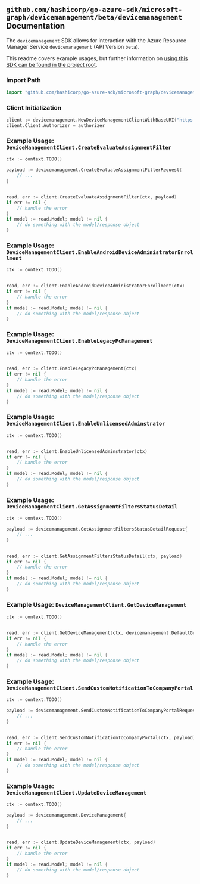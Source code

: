 
## `github.com/hashicorp/go-azure-sdk/microsoft-graph/devicemanagement/beta/devicemanagement` Documentation

The `devicemanagement` SDK allows for interaction with the Azure Resource Manager Service `devicemanagement` (API Version `beta`).

This readme covers example usages, but further information on [using this SDK can be found in the project root](https://github.com/hashicorp/go-azure-sdk/tree/main/docs).

### Import Path

```go
import "github.com/hashicorp/go-azure-sdk/microsoft-graph/devicemanagement/beta/devicemanagement"
```


### Client Initialization

```go
client := devicemanagement.NewDeviceManagementClientWithBaseURI("https://management.azure.com")
client.Client.Authorizer = authorizer
```


### Example Usage: `DeviceManagementClient.CreateEvaluateAssignmentFilter`

```go
ctx := context.TODO()

payload := devicemanagement.CreateEvaluateAssignmentFilterRequest{
	// ...
}


read, err := client.CreateEvaluateAssignmentFilter(ctx, payload)
if err != nil {
	// handle the error
}
if model := read.Model; model != nil {
	// do something with the model/response object
}
```


### Example Usage: `DeviceManagementClient.EnableAndroidDeviceAdministratorEnrollment`

```go
ctx := context.TODO()


read, err := client.EnableAndroidDeviceAdministratorEnrollment(ctx)
if err != nil {
	// handle the error
}
if model := read.Model; model != nil {
	// do something with the model/response object
}
```


### Example Usage: `DeviceManagementClient.EnableLegacyPcManagement`

```go
ctx := context.TODO()


read, err := client.EnableLegacyPcManagement(ctx)
if err != nil {
	// handle the error
}
if model := read.Model; model != nil {
	// do something with the model/response object
}
```


### Example Usage: `DeviceManagementClient.EnableUnlicensedAdminstrator`

```go
ctx := context.TODO()


read, err := client.EnableUnlicensedAdminstrator(ctx)
if err != nil {
	// handle the error
}
if model := read.Model; model != nil {
	// do something with the model/response object
}
```


### Example Usage: `DeviceManagementClient.GetAssignmentFiltersStatusDetail`

```go
ctx := context.TODO()

payload := devicemanagement.GetAssignmentFiltersStatusDetailRequest{
	// ...
}


read, err := client.GetAssignmentFiltersStatusDetail(ctx, payload)
if err != nil {
	// handle the error
}
if model := read.Model; model != nil {
	// do something with the model/response object
}
```


### Example Usage: `DeviceManagementClient.GetDeviceManagement`

```go
ctx := context.TODO()


read, err := client.GetDeviceManagement(ctx, devicemanagement.DefaultGetDeviceManagementOperationOptions())
if err != nil {
	// handle the error
}
if model := read.Model; model != nil {
	// do something with the model/response object
}
```


### Example Usage: `DeviceManagementClient.SendCustomNotificationToCompanyPortal`

```go
ctx := context.TODO()

payload := devicemanagement.SendCustomNotificationToCompanyPortalRequest{
	// ...
}


read, err := client.SendCustomNotificationToCompanyPortal(ctx, payload)
if err != nil {
	// handle the error
}
if model := read.Model; model != nil {
	// do something with the model/response object
}
```


### Example Usage: `DeviceManagementClient.UpdateDeviceManagement`

```go
ctx := context.TODO()

payload := devicemanagement.DeviceManagement{
	// ...
}


read, err := client.UpdateDeviceManagement(ctx, payload)
if err != nil {
	// handle the error
}
if model := read.Model; model != nil {
	// do something with the model/response object
}
```
